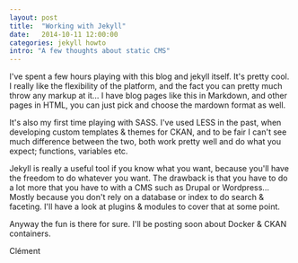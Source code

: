 ```yaml
---
layout: post
title:  "Working with Jekyll"
date:   2014-10-11 12:00:00
categories: jekyll howto
intro: "A few thoughts about static CMS"
---
```


I've spent a few hours playing with this blog and jekyll itself. It's pretty cool.
I really like the flexibility of the platform, and the fact you can pretty much throw any markup at it...
I have blog pages like this in Markdown, and other pages in HTML, you can just pick and choose the mardown format as well.

It's also my first time playing with SASS. I've used LESS in the past, when developing custom templates & themes for CKAN, and
to be fair I can't see much difference between the two, both work pretty well and do what you expect; functions, variables etc.

Jekyll is really a useful tool if you know what you want, because you'll have the freedom to do whatever you want.
The drawback is that you have to do a lot more that you have to with a CMS such as Drupal or Wordpress...
Mostly because you don't rely on a database or index to do search & faceting.
I'll have a look at plugins & modules to cover that at some point.

Anyway the fun is there for sure.
I'll be posting soon about Docker & CKAN containers.

Clément


